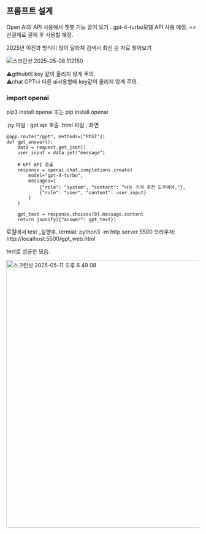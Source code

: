 
<h2>프롬프트 설계</h2>

 Open AI의 API 사용해서 챗봇 기능 끌어 오기 . 
 gpt-4-turbo모델  API 사용 예정. 
=> 선결제로 결제 후 사용할 예정. 

2025년 이전과 방식이 많이 달라져 검색시 최신 순 자료 찾아보기 


![스크린샷 2025-05-08 112150](https://github.com/user-attachments/assets/2a012653-4428-4108-b4d1-848891ba60d4)



⚠️github에 key 같이 올리지 않게 주의.  
⚠️chat GPT나 다른 ai사용할때 key같이 올리지 않게 주의. 



<h3>import openai</h3>

pip3 install openai 또는 pip install openai




.py 파일 : gpt api 호출
.html 파일 ; 화면


~~~#api호출 코드
@app.route("/gpt", methods=["POST"])
def gpt_answer():
    data = request.get_json()
    user_input = data.get("message")

    # GPT API 호출
    response = openai.chat.completions.create(
        model="gpt-4-turbo",
        messages=[
            {"role": "system", "content": "너는 기억 추천 도우미야."},
            {"role": "user", "content": user_input}
        ]
    )

    gpt_text = response.choices[0].message.content
    return jsonify({"answer": gpt_text})
~~~

로컬에서 test _실행후.
termial: python3 -m http.server 5500
브라우저: http://localhost:5500/gpt_web.html 

test로 성공한 모습.

<img width="696" alt="스크린샷 2025-05-11 오후 6 49 08" src="https://github.com/user-attachments/assets/848d5216-5ebc-4139-b380-c13f9357d471" />



 


